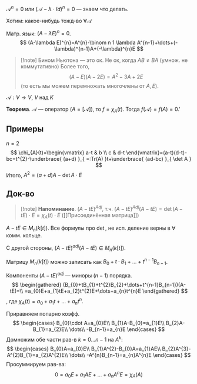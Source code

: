 $\mathscr{A}^{n}=0$ или $(\mathscr{A}-\lambda\cdot Id)^{n}=0$ — знаем что делать.

Хотим: какое-нибудь тожд-во $\forall \mathscr{A}$

Матр. язык: $(A-\lambda E)^{n}=0$.
$$
(A-\lambda E)^{n}=A^{n}-\binom n 1 \lambda A^{n-1}+\dots+(-\lambda)^{n-1}A+(-\lambda)^{n}E
$$

>[!note] Бином Ньютона — это ок. 
>Не ок, когда $AB\neq BA$ (умнож. не коммутативно)
> Более того, 
> $$
> (A-E)(A-2E)=A^{2}-3A+2E
> $$
> (то есть мы можем перемножать многочлены от $A, E$).

$\mathscr{A}: V\to V$, $V$ над $K$

**Теорема**. $\mathscr{A}$ — оператор ($A=[\mathscr{A}]$), то $f=\chi_{A}(t)$. Тогда $f(\mathscr{A})=f(A)=0$.'
## Примеры

$n=2$
$$
\chi_{A}(t)=\begin{vmatrix}
a-t & b \\ c & d-t
\end{vmatrix}=(a-t)(d-t)-bc=t^{2}-\underbrace{ (a+d) }_{ =:Tr(A) }t+\underbrace{ (ad-bc) }_{ \det A }
$$
Итого, $A^{2}=(a+d)A-\det A\cdot E$
## Док-во

>[!note] **Напоминание**. $(A-tE)^{Adj}$, т.ч. $(A-tE)^{Adj}(A-tE)=\det(A-tE)\cdot E=\chi_{A}(t)\cdot E$ ([[Присоединённая матрица]])

$A-tE \in M_{n}(k[t])$. Все формулы про $\det$, не исп. деление верны в $\forall$ комм. кольце.

С другой стороны, $(A-tE)^{adj}(A-tE)\in M_{n}(k[t])$. 

Матрицу $M_{n}(k[t])$ можно записать как $B_{0}+t\cdot B_{1}+\dots+t^{n-1}B_{n-1}$. 

Компоненты $(A-tE)^{adj}$ — миноры $(n-1)$ порядка.
$$
\begin{gathered}
(B_{0}+tB_{1}+t^{2}B_{2}+\dots+t^{n-1}B_{n-1})(A-tE)=\\
=a_{0}E+a_{1}tE+a_{2}t^{2}E+\dots+a_{n}t^{n}E
\end{gathered}
$$
, где $\chi_{A}(t)=a_{0}+a_{1}t+\dots+a_{n}t^{n}$. 

Приравняем попарно коэфф.
$$
\begin{cases}
B_{0}\cdot A=a_{0}E\\
B_{1}A-B_{0}=a_{1}E\\
B_{2}A-B_{1}=a_{2}E\\
\dots\\
-B_{n-1}=a_{n}E
\end{cases}
$$
Домножим обе части рав-в $k=0\dots n-1$ на $A^{k}$:
$$
\begin{cases}
B_{0}A=a_{0}E\\
B_{1}A^{2}-B_{0}A=a_{1}AE\\
B_{2}A^{3}-A^{2}B_{1}=a_{2}A^{2}E\\
\dots\\
-A^{n}B_{n-1}=a_{n}A^{n}E
\end{cases}
$$
Просуммируем рав-ва:
$$
0=a_{0}E+a_{1}AE+\dots+a_{n}A^{n}E=\chi_{A}(A)
$$
